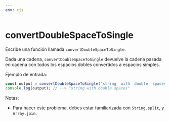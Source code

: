 ```yaml
---
env: cjs
---
```


# convertDoubleSpaceToSingle

Escribe una función llamada `convertDoubleSpaceToSingle`.

Dada una cadena, `convertDoubleSpaceToSingle` devuelve la cadena pasada en
cadena con todos los espacios dobles convertidos a espacios simples.

Ejemplo de entrada:

```js
const output = convertDoubleSpaceToSingle('string  with  double  spaces');
console.log(output); // --> "string with double spaces"

```

Notas:

- Para hacer este problema, debes estar familiarizada con `String.split`, y `Array.join`.
